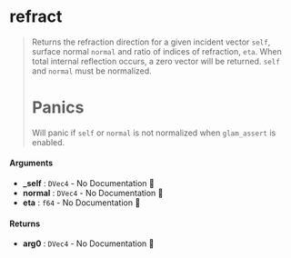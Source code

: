 # refract

>  Returns the refraction direction for a given incident vector `self`, surface normal
>  `normal` and ratio of indices of refraction, `eta`. When total internal reflection occurs,
>  a zero vector will be returned.
>  `self` and `normal` must be normalized.
>  # Panics
>  Will panic if `self` or `normal` is not normalized when `glam_assert` is enabled.

#### Arguments

- **\_self** : `DVec4` \- No Documentation 🚧
- **normal** : `DVec4` \- No Documentation 🚧
- **eta** : `f64` \- No Documentation 🚧

#### Returns

- **arg0** : `DVec4` \- No Documentation 🚧